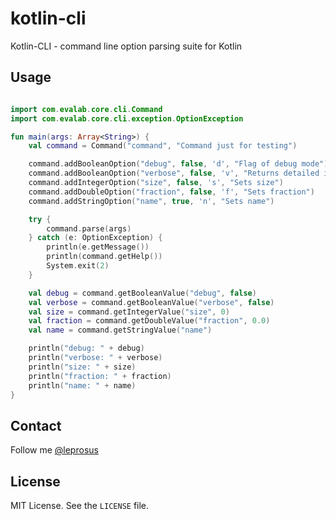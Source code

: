 # kotlin-cli

Kotlin-CLI - command line option parsing suite for Kotlin

## Usage

```kotlin

import com.evalab.core.cli.Command
import com.evalab.core.cli.exception.OptionException

fun main(args: Array<String>) {
    val command = Command("command", "Command just for testing")

    command.addBooleanOption("debug", false, 'd', "Flag of debug mode")
    command.addBooleanOption("verbose", false, 'v', "Returns detailed information")
    command.addIntegerOption("size", false, 's', "Sets size")
    command.addDoubleOption("fraction", false, 'f', "Sets fraction")
    command.addStringOption("name", true, 'n', "Sets name")

    try {
        command.parse(args)
    } catch (e: OptionException) {
        println(e.getMessage())
        println(command.getHelp())
        System.exit(2)
    }

    val debug = command.getBooleanValue("debug", false)
    val verbose = command.getBooleanValue("verbose", false)
    val size = command.getIntegerValue("size", 0)
    val fraction = command.getDoubleValue("fraction", 0.0)
    val name = command.getStringValue("name")

    println("debug: " + debug)
    println("verbose: " + verbose)
    println("size: " + size)
    println("fraction: " + fraction)
    println("name: " + name)
}
```

## Contact

Follow me [@leprosus](https://twitter.com/leprosus_ru)

## License

MIT License. See the `LICENSE` file.
